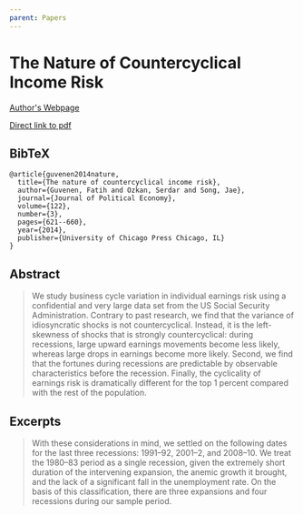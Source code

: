 ```yaml
---
parent: Papers
---
```


# The Nature of Countercyclical Income Risk

[Author's Webpage](https://www.fatihguvenen.com/published-papers)

[Direct link to pdf](https://www.fatihguvenen.com/s/guvenen-ozkan-song-jpe-2014.pdf)

## BibTeX
```
@article{guvenen2014nature,
  title={The nature of countercyclical income risk},
  author={Guvenen, Fatih and Ozkan, Serdar and Song, Jae},
  journal={Journal of Political Economy},
  volume={122},
  number={3},
  pages={621--660},
  year={2014},
  publisher={University of Chicago Press Chicago, IL}
}
```

## Abstract

> We study business cycle variation in individual earnings risk using a
confidential and very large data set from the US Social Security Administration. Contrary to past research, we find that the variance of
idiosyncratic shocks is not countercyclical. Instead, it is the left-skewness
of shocks that is strongly countercyclical: during recessions, large upward earnings movements become less likely, whereas large drops in
earnings become more likely. Second, we find that the fortunes during
recessions are predictable by observable characteristics before the recession. Finally, the cyclicality of earnings risk is dramatically different
for the top 1 percent compared with the rest of the population.



## Excerpts

> With these considerations in mind, we settled on the following dates for the last three recessions: 1991–92, 2001–2,
and 2008–10. We treat the 1980–83 period as a single recession, given the
extremely short duration of the intervening expansion, the anemic growth
it brought, and the lack of a significant fall in the unemployment rate.
On the basis of this classification, there are three expansions and four
recessions during our sample period.
